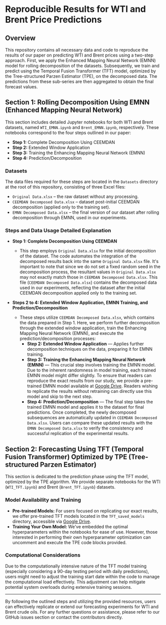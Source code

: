 # Reproducible Results for WTI and Brent Price Predictions

## Overview
This repository contains all necessary data and code to reproduce the results of our paper on predicting WTI and Brent prices using a two-step approach. First, we apply the Enhanced Mapping Neural Network (EMNN) model for rolling decomposition of the datasets. Subsequently, we train and predict using the Temporal Fusion Transformer (TFT) model, optimized by the Tree-structured Parzen Estimator (TPE), on the decomposed data. The predictions from these sub-series are then aggregated to obtain the final forecast values.

## Section 1: Rolling Decomposition Using EMNN (Enhanced Mapping Neural Network)

This section includes detailed Jupyter notebooks for both WTI and Brent datasets, named `WTI_EMNN.ipynb` and `Brent_EMNN.ipynb`, respectively. These notebooks correspond to the four steps outlined in our paper:
  - **Step 1:** Complete Decomposition Using CEEMDAN
  - **Step 2:** Extended Window Application
  - **Step 3:** Training the Enhancing Mapping Neural Network (EMNN)
  - **Step 4:** Prediction/Decomposition

### Datasets
The data files required for these steps are located in the `Datasets` directory at the root of this repository, consisting of three Excel files:
  - `Original Data.xlsx` – the raw dataset without any processing.
  - `CEEMDAN Decomposed Data.xlsx` – dataset post-initial CEEMDAN decomposition (applied only to the training set).
  - `EMNN Decomposed Data.xlsx` – the final version of our dataset after rolling decomposition through EMNN, used in our experiments.

### Steps and Data Usage Detailed Explanation

- **Step 1: Complete Decomposition Using CEEMDAN**
  - This step employs `Original Data.xlsx` for the initial decomposition of the dataset. The code automates the integration of the decomposed results back into the same `Original Data.xlsx` file. It's important to note that since we do not set a fixed random seed in the decomposition process, the resultant values in `Original Data.xlsx` may not exactly match those in `CEEMDAN Decomposed Data.xlsx`. This file (`CEEMDAN Decomposed Data.xlsx`) contains the decomposed data used in our experiments, reflecting the dataset after the initial CEEMDAN decomposition applied only to the training set.

- **Steps 2 to 4: Extended Window Application, EMNN Training, and Prediction/Decomposition**
  - These steps utilize `CEEMDAN Decomposed Data.xlsx`, which contains the data prepared in Step 1. Here, we perform further decomposition through the extended window application, train the Enhancing Mapping Neural Network (EMNN), and execute the prediction/decomposition processes:
    - **Step 2: Extended Window Application** — Applies further decomposition techniques on the data, preparing it for EMNN training.
    - **Step 3: Training the Enhancing Mapping Neural Network (EMNN)** — This crucial step involves training the EMNN model. Due to the inherent randomness in model training, each trained EMNN model might differ slightly. To ensure that readers can reproduce the exact results from our study, we provide a pre-trained EMNN model available at [Google Drive](https://drive.google.com/file/d/1aSySuc8VTQAjtVHrzhjFFm3THMGvIrQL/view?usp=sharing). Readers wishing to replicate the results without retraining can directly use this model and skip to the next step.
    - **Step 4: Prediction/Decomposition** — The final step takes the trained EMNN model and applies it to the dataset for final predictions. Once completed, the newly decomposed subsequences are automatically updated in `CEEMDAN Decomposed Data.xlsx`. Users can compare these updated results with the `EMNN Decomposed Data.xlsx` to verify the consistency and successful replication of the experimental results.

## Section 2: Forecasting Using TFT (Temporal Fusion Transformer) Optimized by TPE (Tree-structured Parzen Estimator)

This section is dedicated to the prediction phase using the TFT model, optimized by the TPE algorithm. We provide separate notebooks for the WTI (`WTI_TFT.ipynb`) and Brent (`Brent_TFT.ipynb`) datasets.

### Model Availability and Training
- **Pre-trained Models:** For users focused on replicating our exact results, we offer pre-trained TFT models located in the `TFT_saved_models` directory, accessible via [Google Drive](https://drive.google.com/file/d/1SSU1ltOUvFuYxi7ro-StC1aIaXzNzkd5/view?usp=sharing).
- **Training Your Own Model:** We've embedded the optimal hyperparameters within the notebooks for ease of use. However, those interested in performing their own hyperparameter optimization can uncomment and execute the TPE code blocks provided.

### Computational Considerations
Due to the computationally intensive nature of the TFT model training (especially considering a 90-day testing period with daily predictions), users might need to adjust the training start date within the code to manage the computational load effectively. This adjustment can help mitigate potential system overloads during extensive training sessions.

---

By following the outlined steps and utilizing the provided resources, users can effectively replicate or extend our forecasting experiments for WTI and Brent crude oils. For any further questions or assistance, please refer to our GitHub issues section or contact the contributors directly.

